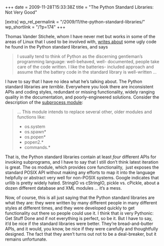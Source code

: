 +++
date = 2009-11-28T15:33:38Z
title = "The Python Standard Libraries: Not Very Good"

[extra]
wp_rel_permalink = "/2009/11/the-python-standard-libraries/"
wp_shortlink = "/?p=174"
+++

Thomas Vander Stichele, whom I have never met but works in some of the areas
of Linux that I used to be involved with,
[writes about](http://thomas.apestaart.org/log/?p=1081) some ugly code he
found in the Python standard libraries, and says

> I usually tend to think of Python as the discerning gentleman’s programming
> language: well-behaved, well- documented, people take care of the code
> written. I like the batteries- included approach and assume that the battery
> code in the standard library is well-written …

I have to say that I have no idea what he’s talking about. The Python standard
libraries are _terrible_. Everywhere you look there are inconsistent APIs and
coding styles, redundant or missing functionality, widely ranging quality in
the documentation, and poorly-engineered solutions. Consider the description
of the [subprocess module](http://docs.python.org/library/subprocess.html):

> … This module intends to replace several other, older modules and functions
> like:
>
> * os.system
> * os.spawn*
> * os.popen*
> * popen2.*
> * commands.*

That is, the Python standard libraries contain at least _four_ different APIs
for invoking subprograms, and I have to say that I still don’t think latest
iteration is great. The os module, which provides core functionality,  just
exposes the standard POSIX API without making any efforts to map it into the
language helpfully or abstract very well for non-POSIX systems. Google
indicates that urllib is pretty widely hated. StringIO vs cStringIO, pickle
vs. cPickle, about a dozen different database and XML modules … it’s a mess.

Now, of course, this is all just saying that the Python standard libraries are
what they are: they were written by many different people in many different
styles at different times, and they were developed quickly to get
functionality out there so people could use it. I think that _is_ very
Pythonic: Get Stuff Done and if not everything is perfect, so be it. But I
have to say, it’d be nice if the standard libraries were better. They’re
bread-and-butter APIs, and it would, you know, be nice if they were carefully
and thoughtfully designed. The fact that they aren’t turns out not to be a
deal-breaker, but it remains unfortunate.
